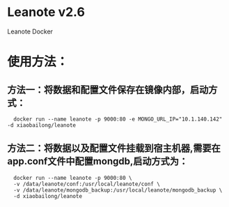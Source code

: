 # Leanote v2.6
Leanote Docker

# 使用方法：

## 方法一：将数据和配置文件保存在镜像内部，启动方式：

      docker run --name leanote -p 9000:80 -e MONGO_URL_IP="10.1.140.142" -d xiaobailong/leanote
      
## 方法二：将数据以及配置文件挂载到宿主机器,需要在app.conf文件中配置mongdb,启动方式为：
			
      docker run --name leanote -p 9000:80 \
      -v /data/leanote/conf:/usr/local/leanote/conf \
      -v /data/leanote/mongodb_backup:/usr/local/leanote/mongodb_backup \
      -d xiaobailong/leanote